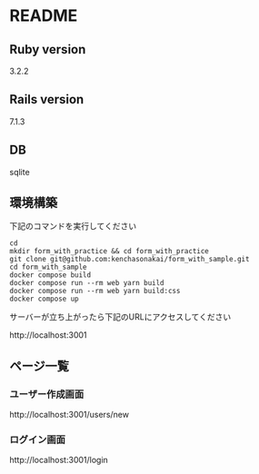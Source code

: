 # README

## Ruby version
3.2.2

## Rails version
7.1.3

## DB
sqlite

## 環境構築
下記のコマンドを実行してください

```
cd
mkdir form_with_practice && cd form_with_practice
git clone git@github.com:kenchasonakai/form_with_sample.git
cd form_with_sample
docker compose build
docker compose run --rm web yarn build
docker compose run --rm web yarn build:css
docker compose up
```

サーバーが立ち上がったら下記のURLにアクセスしてください

http://localhost:3001

## ページ一覧

### ユーザー作成画面
http://localhost:3001/users/new

### ログイン画面
http://localhost:3001/login

